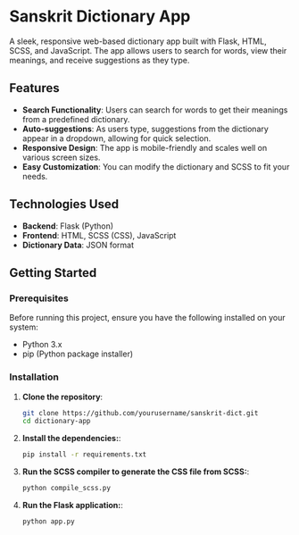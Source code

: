 # Sanskrit Dictionary App

A sleek, responsive web-based dictionary app built with Flask, HTML, SCSS, and JavaScript. The app allows users to search for words, view their meanings, and receive suggestions as they type.

## Features

- **Search Functionality**: Users can search for words to get their meanings from a predefined dictionary.
- **Auto-suggestions**: As users type, suggestions from the dictionary appear in a dropdown, allowing for quick selection.
- **Responsive Design**: The app is mobile-friendly and scales well on various screen sizes.
- **Easy Customization**: You can modify the dictionary and SCSS to fit your needs.


## Technologies Used

- **Backend**: Flask (Python)
- **Frontend**: HTML, SCSS (CSS), JavaScript
- **Dictionary Data**: JSON format

## Getting Started

### Prerequisites

Before running this project, ensure you have the following installed on your system:

- Python 3.x
- pip (Python package installer)

### Installation

1. **Clone the repository**:
   ```bash
   git clone https://github.com/yourusername/sanskrit-dict.git
   cd dictionary-app

2. **Install the dependencies:**:
   ```bash
   pip install -r requirements.txt

3. **Run the SCSS compiler to generate the CSS file from SCSS:**:
   ```bash
   python compile_scss.py

4. **Run the Flask application:**:
   ```bash
   python app.py
